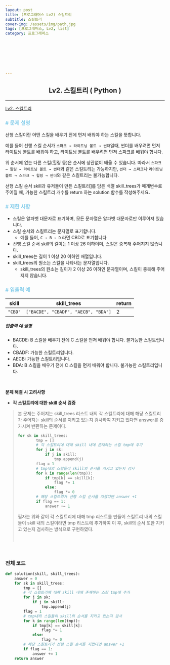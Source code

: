 ```yaml
---
layout: post
title: (프로그래머스 Lv2) 스킬트리
subtitle: 스킬트리
cover-img: /assets/img/path.jpg
tags: [프로그래머스, Lv2, list]
category: 프로그래머스








---
```


<center>
  <h2>
    Lv2. 스킬트리 ( Python )
  </h2>
</center>

------

[Lv2. 스킬트리](https://programmers.co.kr/learn/courses/30/lessons/49993)

### <span style="color:skyblue"># 문제 설명</span>

선행 스킬이란 어떤 스킬을 배우기 전에 먼저 배워야 하는 스킬을 뜻합니다.

예를 들어 선행 스킬 순서가 `스파크 → 라이트닝 볼트 → 썬더`일때, 썬더를 배우려면 먼저 라이트닝 볼트를 배워야 하고, 라이트닝 볼트를 배우려면 먼저 스파크를 배워야 합니다.

위 순서에 없는 다른 스킬(힐링 등)은 순서에 상관없이 배울 수 있습니다. 따라서 `스파크 → 힐링 → 라이트닝 볼트 → 썬더`와 같은 스킬트리는 가능하지만, `썬더 → 스파크`나 `라이트닝 볼트 → 스파크 → 힐링 → 썬더`와 같은 스킬트리는 불가능합니다.

선행 스킬 순서 skill과 유저들이 만든 스킬트리[1](https://programmers.co.kr/learn/courses/30/lessons/49993#fn1)를 담은 배열 skill_trees가 매개변수로 주어질 때, 가능한 스킬트리 개수를 return 하는 solution 함수를 작성해주세요.

### <span style="color:skyblue"># 제한 사항</span>

- 스킬은 알파벳 대문자로 표기하며, 모든 문자열은 알파벳 대문자로만 이루어져 있습니다.
- 스킬 순서와 스킬트리는 문자열로 표기합니다.
  - 예를 들어, `C → B → D` 라면 CBD로 표기합니다
- 선행 스킬 순서 skill의 길이는 1 이상 26 이하이며, 스킬은 중복해 주어지지 않습니다.
- skill_trees는 길이 1 이상 20 이하인 배열입니다.
- skill_trees의 원소는 스킬을 나타내는 문자열입니다.
  - skill_trees의 원소는 길이가 2 이상 26 이하인 문자열이며, 스킬이 중복해 주어지지 않습니다.

### <span style="color:skyblue"># 입출력 예</span>

| skill   | skill_trees                         | return |
| ------- | ----------------------------------- | ------ |
| `"CBD"` | `["BACDE", "CBADF", "AECB", "BDA"]` | 2      |

##### 입출력 예 설명

- BACDE: B 스킬을 배우기 전에 C 스킬을 먼저 배워야 합니다. 불가능한 스킬트립니다.
- CBADF: 가능한 스킬트리입니다.
- AECB: 가능한 스킬트리입니다.
- BDA: B 스킬을 배우기 전에 C 스킬을 먼저 배워야 합니다. 불가능한 스킬트리입니다.

<br>

 **문제 해결 시 고려사항**

- **각 스킬트리에 대한 skill 순서 검증**

>  본 문제는 주어지는 skill_trees 리스트 내의 각 스킬트리에 대해 해당 스킬트리가 주어지는 skill의 순서를 지키고 있는지 검사하여 지키고 있다면 answer를 증가시켜 반환하는 문제이다. 
>
>  ```python
>  for sk in skill_trees:
>          tmp = []
>          # 각 스킬트리에 대해 skill 내에 존재하는 스킬 tmp에 추가
>          for j in sk:
>              if j in skill:
>                  tmp.append(j)
>          flag = 1
>          # tmp내의 스킬들이 skill의 순서를 지키고 있는지 검사
>          for k in range(len(tmp)):
>              if tmp[k] == skill[k]:
>                  flag *= 1
>              else:
>                  flag *= 0
>          # 해당 스킬트리가 선행 스킬 순서를 지켰다면 answer +1        
>          if flag == 1:
>              answer += 1    
>  ```
>
>  필자는 위와 같이 각 스킬트리에 대해 tmp 리스트를 만들어 스킬트리 내의 스킬들이 skill 내의 스킬이라면 tmp 리스트에 추가하여 이 후, skill의 순서 또한 지키고 있는지 검사하는 방식으로 구현하였다.
>
>  <br>

<br>

### 전체 코드

```python
def solution(skill, skill_trees):
    answer = 0    
    for sk in skill_trees:
        tmp = []
        # 각 스킬트리에 대해 skill 내에 존재하는 스킬 tmp에 추가
        for j in sk:
            if j in skill:
                tmp.append(j)
        flag = 1
        # tmp내의 스킬들이 skill의 순서를 지키고 있는지 검사
        for k in range(len(tmp)):
            if tmp[k] == skill[k]:
                flag *= 1
            else:
                flag *= 0
        # 해당 스킬트리가 선행 스킬 순서를 지켰다면 answer +1        
        if flag == 1:
            answer += 1         
    return answer
```


